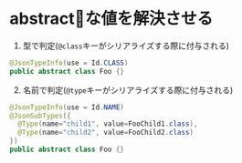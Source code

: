 # abstractな値を解決させる

1. 型で判定(`@class`キーがシリアライズする際に付与される)
```java
@JsonTypeInfo(use = Id.CLASS)
public abstract class Foo {}
```

2. 名前で判定(`@type`キーがシリアライズする際に付与される)
```java
@JsonTypeInfo(use = Id.NAME)
@JsonSubTypes({
  @Type(name="child1", value=FooChild1.class),
  @Type(name="child2", value=FooChild2.class)
})
public abstract class Foo {}
```
